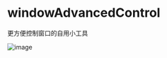 # windowAdvancedControl

更方便控制窗口的自用小工具

![image](https://github.com/GitFlzy/windowAdvancedControl/master/demo.gif)

